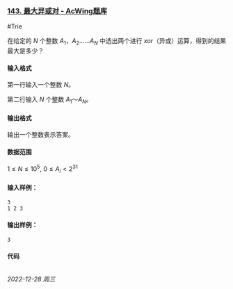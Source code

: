 ### [143. 最大异或对 - AcWing题库](https://www.acwing.com/problem/content/145/)

#Trie 

在给定的 $N$ 个整数 $A_1，A_2……A_N$ 中选出两个进行 $xor$（异或）运算，得到的结果最大是多少？

#### 输入格式

第一行输入一个整数 $N$。

第二行输入 $N$ 个整数 $A_1～A_N$。

#### 输出格式

输出一个整数表示答案。

#### 数据范围

$1≤N≤10^5,$
$0≤A_i<2^{31}$

#### 输入样例：

```
3
1 2 3
```

#### 输出样例：

```
3
```

#### 代码

```cpp
```




*2022-12-28 周三*
